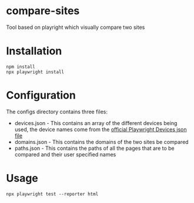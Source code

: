 # compare-sites
Tool based on playright which visually compare two sites

# Installation

```
npm install
npx playwright install
```
# Configuration

The configs directory contains three files:
* devices.json - This contains an array of the different devices being used, the device names come from the [official Playwright Devices json file](https://github.com/microsoft/playwright/blob/main/packages/playwright-core/src/server/deviceDescriptorsSource.json)
* domains.json - This contains the domains of the two sites be compared
* paths.json - This contains the paths of all the pages that are to be compared and their user specified names

# Usage

```
npx playwright test --reporter html
```
